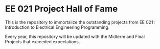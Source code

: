 # EE 021 Project Hall of Fame

This is the repository to immortalize the outstanding projects from EE 021 : Introduction to Electrical Engineering Programming.

Every year, this repository will be updated with the Midterm and Final Projects that exceeded expectations. 
